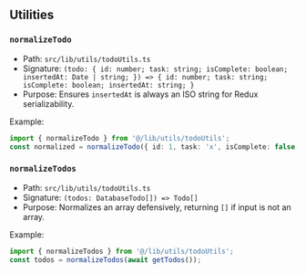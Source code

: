 ## Utilities

### `normalizeTodo`
- Path: `src/lib/utils/todoUtils.ts`
- Signature: `(todo: { id: number; task: string; isComplete: boolean; insertedAt: Date | string; }) => { id: number; task: string; isComplete: boolean; insertedAt: string; }`
- Purpose: Ensures `insertedAt` is always an ISO string for Redux serializability.

Example:
```ts
import { normalizeTodo } from '@/lib/utils/todoUtils';
const normalized = normalizeTodo({ id: 1, task: 'x', isComplete: false, insertedAt: new Date() });
```

### `normalizeTodos`
- Path: `src/lib/utils/todoUtils.ts`
- Signature: `(todos: DatabaseTodo[]) => Todo[]`
- Purpose: Normalizes an array defensively, returning `[]` if input is not an array.

Example:
```ts
import { normalizeTodos } from '@/lib/utils/todoUtils';
const todos = normalizeTodos(await getTodos());
```

